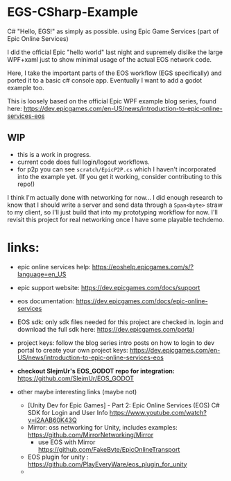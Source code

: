 # EGS-CSharp-Example
C# "Hello, EGS!" as simply as possible. using Epic Game Services (part of Epic Online Services)

I did the official Epic "hello world" last night and supremely dislike the large WPF+xaml just to show minimal usage of the actual EOS network code.

Here, I take the important parts of the EOS workflow  (EGS specifically)  and ported it to a basic c# console app.   Eventually I want to add a godot example too.

This is loosely based on the official Epic WPF example blog series, found here: https://dev.epicgames.com/en-US/news/introduction-to-epic-online-services-eos

## WIP
- this is a work in progress.   
- current code does full login/logout workflows.  
- for p2p you can see `scratch/EpicP2P.cs` which I haven't incorporated into the example yet.  (If you get it working, consider contributing to this repo!)

I think I'm actually done with networking for now... I did enough research to know that I should write a server and send data through a `Span<byte>` straw to my client, so I'll just build that into my prototyping workflow for now.  I'll revisit this project for real networking once I have some playable techdemo.

# links:

- epic online services help: https://eoshelp.epicgames.com/s/?language=en_US
- epic support website: https://dev.epicgames.com/docs/support
- eos documentation: https://dev.epicgames.com/docs/epic-online-services
- EOS sdk:  only sdk files needed for this project are checked in.  login and download the full sdk here: https://dev.epicgames.com/portal
- project keys:  follow the blog series intro posts on how to login to dev portal to create your own project keys: https://dev.epicgames.com/en-US/news/introduction-to-epic-online-services-eos
- **checkout SlejmUr's EOS_GODOT repo for integration:**  https://github.com/SlejmUr/EOS_GODOT

- other maybe interesting links (maybe not)
  - [Unity Dev for Epic Games] - Part 2: Epic Online Services (EOS) C# SDK for Login and User Info https://www.youtube.com/watch?v=i2AAB60K43Q
  - Mirror: oss networking for Unity, includes examples: https://github.com/MirrorNetworking/Mirror
    - use EOS with Mirror https://github.com/FakeByte/EpicOnlineTransport
  - EOS plugin for unity : https://github.com/PlayEveryWare/eos_plugin_for_unity
  - 